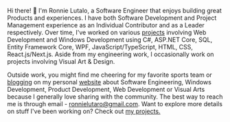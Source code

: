 Hi there! 👋 I'm Ronnie Lutalo, a Software Engineer that enjoys building great Products and experiences. I have both Software Development and Project Management experience as an Individual Contributor and as a Leader respectively. Over time, I've worked on various [projects](https://ronnielutalo.github.io/projects) involving Web Development and Windows Development using C#, ASP.NET Core, SQL, Entity Framework Core, WPF, JavaScript/TypeScript, HTML, CSS, React.js/Next.js. Aside from my engineering work, I occasionally work on projects involving Visual Art & Design.

Outside work, you might find me cheering for my favorite sports team or [blogging](https://ronnielutalo.github.io/blog) on my personal [website](https://ronnielutalo.github.io) about Software Engineering, Windows Development, Product Development, Web Development or Visual Arts because I generally love sharing with the community. The best way to reach me is through email - ronnielutaro@gmail.com. Want to explore more details on stuff I've been working on? Check out [my projects.](https://ronnielutalo.github.io/projects)
